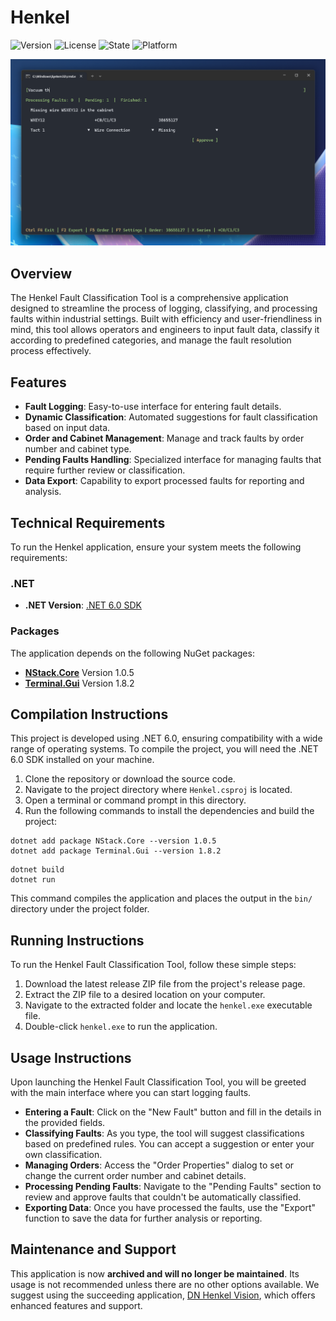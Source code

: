 # Henkel
![Version](https://img.shields.io/badge/Version-2022.1.0-blue) ![License](https://img.shields.io/badge/License-MIT-red) ![State](https://img.shields.io/badge/Development_State-Archived-inactive) ![Platform](https://img.shields.io/badge/Platform-.NET_6.0-purple)

![Henkel](README/Henkel.png)

## Overview

The Henkel Fault Classification Tool is a comprehensive application designed to streamline the process of logging, classifying, and processing faults within industrial settings. Built with efficiency and user-friendliness in mind, this tool allows operators and engineers to input fault data, classify it according to predefined categories, and manage the fault resolution process effectively.

## Features

- **Fault Logging**: Easy-to-use interface for entering fault details.
- **Dynamic Classification**: Automated suggestions for fault classification based on input data.
- **Order and Cabinet Management**: Manage and track faults by order number and cabinet type.
- **Pending Faults Handling**: Specialized interface for managing faults that require further review or classification.
- **Data Export**: Capability to export processed faults for reporting and analysis.

## Technical Requirements

To run the Henkel application, ensure your system meets the following requirements:

### .NET

- **.NET Version**: [.NET 6.0 SDK](https://dotnet.microsoft.com/en-us/download/dotnet/6.0)

### Packages

The application depends on the following NuGet packages:

- [**NStack.Core**](https://www.nuget.org/packages/NStack.Core) Version 1.0.5
- [**Terminal.Gui**](https://www.nuget.org/packages/Terminal.Gui) Version 1.8.2

## Compilation Instructions

This project is developed using .NET 6.0, ensuring compatibility with a wide range of operating systems. To compile the project, you will need the .NET 6.0 SDK installed on your machine.

1. Clone the repository or download the source code.
2. Navigate to the project directory where `Henkel.csproj` is located.
3. Open a terminal or command prompt in this directory.
4. Run the following commands to install the dependencies and build the project:

```shell
dotnet add package NStack.Core --version 1.0.5
dotnet add package Terminal.Gui --version 1.8.2
```

```shell
dotnet build
dotnet run
```
This command compiles the application and places the output in the `bin/` directory under the project folder.

## Running Instructions
To run the Henkel Fault Classification Tool, follow these simple steps:

1. Download the latest release ZIP file from the project's release page.
2. Extract the ZIP file to a desired location on your computer.
3. Navigate to the extracted folder and locate the `henkel.exe` executable file.
4. Double-click `henkel.exe` to run the application.

## Usage Instructions

Upon launching the Henkel Fault Classification Tool, you will be greeted with the main interface where you can start logging faults.  

- **Entering a Fault**: Click on the "New Fault" button and fill in the details in the provided fields.
- **Classifying Faults**: As you type, the tool will suggest classifications based on predefined rules. You can accept a suggestion or enter your own classification.
- **Managing Orders**: Access the "Order Properties" dialog to set or change the current order number and cabinet details.
- **Processing Pending Faults**: Navigate to the "Pending Faults" section to review and approve faults that couldn't be automatically classified.
- **Exporting Data**: Once you have processed the faults, use the "Export" function to save the data for further analysis or reporting.

## Maintenance and Support

This application is now **archived and will no longer be maintained**. Its usage is not recommended unless there are no other options available. We suggest using the succeeding application, [DN Henkel Vision]([https://github.com/branislavjuhas/dn-henkel-vision](https://github.com/branislavjuhas/dn-henkel-vision)), which offers enhanced features and support.
